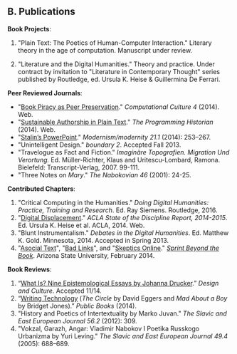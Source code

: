 ## B. Publications

**Book Projects**:

1. "Plain Text: The Poetics of Human-Computer Interaction." Literary theory in
the age of computation. Manuscript under review.

1. "Literature and the Digital Humanities." Theory and practice.  Under
contract by invitation to "Literature in Contemporary Thought" series
published by Routledge, ed. Ursula K. Heise & Guillermina De Ferrari.

**Peer Reviewed Journals**:

- "[Book Piracy as Peer
   Preservation](http://computationalculture.net/article/book-piracy-as-peer-preservation)."
*Computational Culture 4* (2014). Web.
- "[Sustainable Authorship in Plain
   Text](http://programminghistorian.org/lessons/sustainable-authorship-in-plain-text-using-pandoc-and-markdown)."
*The Programming Historian* (2014). Web.
- "[Stalin’s
   PowerPoint](http://muse.jhu.edu/journals/modernism-modernity/v021/21.1.tenen.html)."
*Modernism/modernity 21.1* (2014): 253–267.
- "Unintelligent Design." *boundary 2*. Accepted Fall 2013.
- "Travelogue as Fact and Fiction." *Imaginäre Topografien.  Migration Und
   Verortung.* Ed. Müller-Richter, Klaus and Uritescu-Lombard, Ramona.
Bielefeld: Transcript-Verlag, 2007. 99-111.
- "Three Notes on *Mary*." *The Nabokovian 46* (2001): 24-25.

**Contributed Chapters**:

1. "Critical Computing in the Humanities." *Doing Digital
Humanities: Practice, Training and Research*. Ed. Ray Siemens. Routledge, 2016.
1. "[Digital
   Displacement](http://stateofthediscipline.acla.org/entry/digital-displacement)." *ACLA State of the Discipline
Report, 2014-2015*. Ed. Ursula K. Heise et al. ACLA, 2014. Web.
1. "Blunt Instrumentalism." *Debates in the Digital Humanities*. Ed.
Matthew K. Gold. Minnesota, 2014. Accepted in Spring 2013.
1. "[Asocial
Text](http://web.archive.org/web/20141005021553/http://sprintbeyondthebook.com/2014/02/asocial-text/)",
"[Bad
Links](http://web.archive.org/web/20141005021655/http://sprintbeyondthebook.com/2014/02/bad-links/)",
and "[Skeptics
Online](http://web.archive.org/web/20141005021417/http://sprintbeyondthebook.com/2014/02/skeptics-online/)."
*[Sprint Beyond the Book](http://sprintbeyondthebook.com/)*. Arizona State
University, February 2014.

**Book Reviews**:

1. “[What Is? Nine Epistemological Essays by Johanna Drucker](http://www.tandfonline.com/doi/full/10.1080/17547075.2015.1051841#abstract).”
   *Design and Culture*. Accepted 11/14.
1. “[Writing Technology](http://www.publicbooks.org/fiction/writing-technology) (*The Circle* by David Eggers and *Mad About
   a Boy* by Bridget Jones).” *Public Books* (2014).
1. "History and Poetics of Intertextuality by Marko Juvan." *The Slavic and
   East European Journal 56.2* (2012): 309.
1. "Vokzal, Garazh, Angar: Vladimir Nabokov I Poetika Russkogo Urbanizma by
   Yuri Leving." *The Slavic and East European Journal 49.4* (2005): 688–689.

